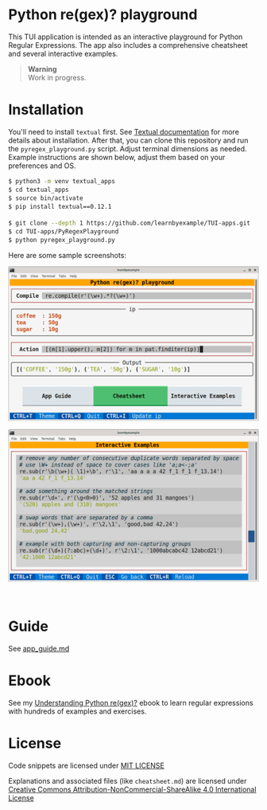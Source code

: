 # Python re(gex)? playground

This TUI application is intended as an interactive playground for Python Regular Expressions. The app also includes a comprehensive cheatsheet and several interactive examples.

> **Warning**  
> Work in progress.

# Installation

You'll need to install `textual` first. See [Textual documentation](https://textual.textualize.io/getting_started/) for more details about installation. After that, you can clone this repository and run the `pyregex_playground.py` script. Adjust terminal dimensions as needed. Example instructions are shown below, adjust them based on your preferences and OS.

```bash
$ python3 -m venv textual_apps
$ cd textual_apps
$ source bin/activate
$ pip install textual==0.12.1

$ git clone --depth 1 https://github.com/learnbyexample/TUI-apps.git
$ cd TUI-apps/PyRegexPlayground
$ python pyregex_playground.py
```

Here are some sample screenshots:

<p align="center"><img src="./pyregex_finditer.png" alt="Sample screenshot from the Playground screen" /></p>

<p align="center"><img src="./pyregex_examples.png" alt="Sample screenshot from the Interactive Examples screen" /></p><br>

# Guide

See [app_guide.md](./app_guide.md)

# Ebook

See my [Understanding Python re(gex)?](https://github.com/learnbyexample/py_regular_expressions) ebook to learn regular expressions with hundreds of examples and exercises.

# License

Code snippets are licensed under [MIT LICENSE](../LICENSE)

Explanations and associated files (like `cheatsheet.md`) are licensed under [Creative Commons Attribution-NonCommercial-ShareAlike 4.0 International License](https://creativecommons.org/licenses/by-nc-sa/4.0/)


